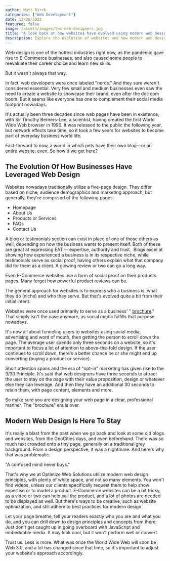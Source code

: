 ```yaml
---
author: Matt Birch
categories: ["Web Development"]
date: 12/20/2022
featured: false
image: /assets/images/two-web-designers.jpg
title: "A look back at how websites have evolved using modern web design principles"
description: Explore the evolution of websites and how modern web design principles have transformed the way brands build engaging, user-friendly digital experiences for their audiences.
---
```


Web design is one of the hottest industries right now, as the pandemic gave rise to E-Commerce businesses, and also caused some people to reevaluate their career choice and learn new skills.

But it wasn't always that way.

In fact, web developers were once labeled "nerds." And they sure weren't considered essential. Very few small and medium businesses even saw the need to create a website to showcase their brand, even after the dot-com boom. But it seems like everyone has one to complement their social media footprint nowadays.

It's actually been three decades since web pages have been in existence, with Sir Timothy Berners-Lee, a scientist, having created the first World Wide Web browser in 1990. It was released to the public the following year, but network effects take time, so it took a few years for websites to become part of everyday business world life.

Fast-forward to now, a world in which pets have their own blog—or an entire website, even. So how'd we get here?

## The Evolution Of How Businesses Have Leveraged Web Design

Websites nowadays traditionally utilize a five-page design. They differ based on niche, audience demographics and marketing approach, but generally, they're comprised of the following pages:

- Homepage
- About Us
- Products or Services
- FAQs
- Contact Us

A blog or testimonials section can exist in place of one of those others as well, depending on how the business wants to present itself. Both of these are great at expressing EAT -- expertise, authority and trust.  Blogs excel at showing how experienced a business is in its respective niche, while testimonials serve as social proof, having others explain what that company did for them as a client. A glowing review or two can go a long way.

Even E-Commerce websites use a form of social proof on their products pages. Many forget how powerful product reviews can be.

The general approach for websites is to express who a business is, what they do (niche) and who they serve. But that's evolved quite a bit from their initial intent.

Websites were once used primarily to serve as a business' " [brochure](https://wishdesk.com/blog/brochure-website-practical-guide/)." That simply isn't the case anymore, as social media fulfills that purpose nowadays.

It's now all about funneling users to websites using social media, advertising and word of mouth, then getting the person to scroll down the page. The average user spends only three seconds on a website, so it's important to focus a lot of attention to above-the-fold design. If the user continues to scroll down, there's a better chance he or she might end up converting (buying a product or service).

Short attention spans and the era of "opt-in" marketing has given rise to the 3/30 Principle. It's said that web designers have three seconds to attract the user to stay on the page with their value proposition, design or whatever else they can leverage. And then they have an additional 30 seconds to retain them, with page content, elements and more.

So make sure you are designing your web page in a clear, professional manner. The "brochure" era is over.

## Modern Web Design Is Here To Stay

It's really a blast from the past when we go back and look at some old blogs and websites, from the GeoCities days, and even beforehand. There was so much text crowded onto a tiny page, generally on a traditional grey background. From a design perspective, it was a nightmare. And here's why that was problematic.

"A confused mind never buys."

That's why we at Optimize Web Solutions utilize modern web design principles, with plenty of white space, and not so many elements. You won't find videos, unless our clients specifically request them to help show expertise or to model a product. E-Commerce websites can be a bit tricky, as a video or two can help sell the product, and a lot of photos are needed to be displayed as well. But there's ways to be creative, such as website optimization, and still adhere to best practices for modern design.

Let your page breathe, tell your readers exactly who you are and what you do, and you can drill down to design principles and concepts from there. Just don't get caught up in going overboard with JavaScript and embeddable media. It may look cool, but it won't perform well or convert.

Trust us: Less is more. What was once the World Wide Web will soon be Web 3.0, and a lot has changed since that time, so it's important to adjust your website's approach accordingly.
